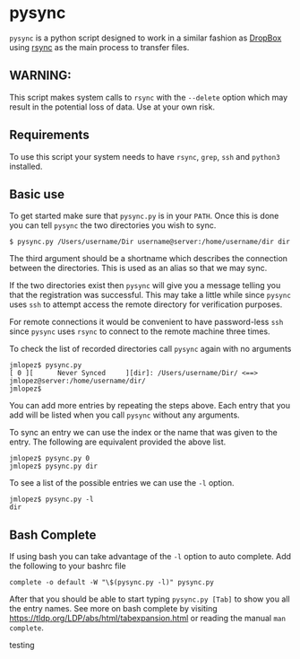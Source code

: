 # pysync

`pysync` is a python script designed to work in a similar fashion as [DropBox]
using [rsync] as the main process to transfer files.

## WARNING:

This script makes system calls to `rsync` with the `--delete` option which
may result in the potential loss of data. Use at your own risk.

## Requirements

To use this script your system needs to have `rsync`, `grep`, `ssh` and
`python3` installed.

## Basic use

To get started make sure that `pysync.py` is in your `PATH`. Once this is done
you can tell `pysync` the two directories you wish to sync.

    $ pysync.py /Users/username/Dir username@server:/home/username/dir dir

The third argument should be a shortname which describes the connection between
the directories. This is used as an alias so that we may sync.

If the two directories exist then `pysync` will give you a message telling you
that the registration was successful. This may take a little while since
`pysync` uses `ssh` to attempt access the remote directory for verification
purposes.

For remote connections it would be convenient to have password-less `ssh` since
`pysync` uses `rsync` to connect to the remote machine three times.

To check the list of recorded directories call `pysync` again with no arguments

    jmlopez$ pysync.py
    [ 0 ][      Never Synced     ][dir]: /Users/username/Dir/ <==> jmlopez@server:/home/username/dir/
    jmlopez$

You can add more entries by repeating the steps above. Each entry that you
add will be listed when you call `pysync` without any arguments.

To sync an entry we can use the index or the name that was given to the entry.
The following are equivalent provided the above list.

    jmlopez$ pysync.py 0
    jmlopez$ pysync.py dir

To see a list of the possible entries we can use the `-l` option.

    jmlopez$ pysync.py -l
    dir

## Bash Complete

If using bash you can take advantage of the `-l` option to auto
complete. Add the following to your bashrc file

    complete -o default -W "\$(pysync.py -l)" pysync.py

After that you should be able to start typing `pysync.py [Tab]` to
show you all the entry names. See more on bash complete by visiting <https://tldp.org/LDP/abs/html/tabexpansion.html> or
reading the manual `man complete`.


[DropBox]: https://www.dropbox.com/
[rsync]: http://rsync.samba.org/

testing
